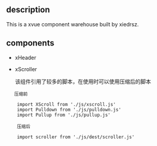 ## description

This is a xvue component warehouse built by xiedrsz.

## components

* xHeader

* xScroller

    该组件引用了较多的脚本，在使用时可以使用压缩后的脚本

```
   压缩前

	import XScroll from './js/xscroll.js'
	import Pulldown from './js/pulldown.js'
	import Pullup from './js/pullup.js'
	
	压缩后
	
	import scroller from './js/dest/scroller.js'
```
